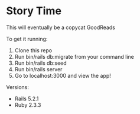 # Story Time

This will eventually be a copycat GoodReads

To get it running:
1. Clone this repo
2. Run bin/rails db:migrate from your command line
3. Run bin/rails db:seed
4. Run bin/rails server
5. Go to localhost:3000 and view the app!

Versions:
* Rails 5.2.1
* Ruby 2.3.3
